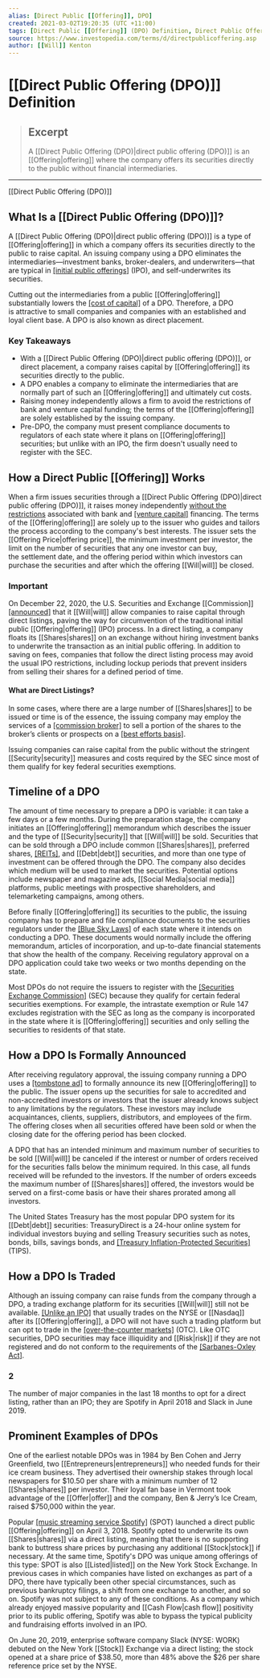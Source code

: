 ```yaml
---
alias: [Direct Public [[Offering]], DPO]
created: 2021-03-02T19:20:35 (UTC +11:00)
tags: [Direct Public [[Offering]] (DPO) Definition, Direct Public Offering (DPO)]
source: https://www.investopedia.com/terms/d/directpublicoffering.asp
author: [[Will]] Kenton
---
```


# [[Direct Public Offering (DPO)]] Definition

> ## Excerpt
> A [[Direct Public Offering (DPO)|direct public offering (DPO)]] is an [[Offering|offering]] where the company offers its securities directly to the public without financial intermediaries.

---

[[Direct Public Offering (DPO)]]
## What Is a [[Direct Public Offering (DPO)]]?

A [[Direct Public Offering (DPO)|direct public offering (DPO)]] is a type of [[Offering|offering]] in which a company offers its securities directly to the public to raise capital. An issuing company using a DPO eliminates the intermediaries—investment banks, broker-dealers, and underwriters—that are typical in [[initial public offerings]](https://www.investopedia.com/terms/i/ipo.asp) (IPO), and self-underwrites its securities.

Cutting out the intermediaries from a public [[Offering|offering]] substantially lowers the [[cost of capital]](https://www.investopedia.com/terms/c/costofcapital.asp) of a DPO. Therefore, a DPO is attractive to small companies and companies with an established and loyal client base. A DPO is also known as direct placement.

### Key Takeaways

-   With a [[Direct Public Offering (DPO)|direct public offering (DPO)]], or direct placement, a company raises capital by [[Offering|offering]] its securities directly to the public.
-   A DPO enables a company to eliminate the intermediaries that are normally part of such an [[Offering|offering]] and ultimately cut costs.
-   Raising money independently allows a firm to avoid the restrictions of bank and venture capital funding; the terms of the [[Offering|offering]] are solely established by the issuing company.
-   Pre-DPO, the company must present compliance documents to regulators of each state where it plans on [[Offering|offering]] securities; but unlike with an IPO, the firm doesn't usually need to register with the SEC.

## How a Direct Public [[Offering]] Works

When a firm issues securities through a [[Direct Public Offering (DPO)|direct public offering (DPO)]], it raises money independently [without the restrictions](https://www.investopedia.com/investing/difference-between-ipo-and-direct-listing/) associated with bank and [[venture capital]](https://www.investopedia.com/terms/v/venturecapital.asp) financing. The terms of the [[Offering|offering]] are solely up to the issuer who guides and tailors the process according to the company's best interests. The issuer sets the [[Offering Price|offering price]], the minimum investment per investor, the limit on the number of securities that any one investor can buy, the settlement date, and the offering period within which investors can purchase the securities and after which the offering [[Will|will]] be closed.

### Important

On December 22, 2020, the U.S. Securities and Exchange [[Commission]] [[announced]](https://www.sec.gov/rules/other/2020/34-90768.pdf) that it [[Will|will]] allow companies to raise capital through direct listings, paving the way for circumvention of the traditional initial public [[Offering|offering]] (IPO) process. In a direct listing, a company floats its [[Shares|shares]] on an exchange without hiring investment banks to underwrite the transaction as an initial public offering. In addition to saving on fees, companies that follow the direct listing process may avoid the usual IPO restrictions, including lockup periods that prevent insiders from selling their shares for a defined period of time.

#### What are Direct Listings?

In some cases, where there are a large number of [[Shares|shares]] to be issued or time is of the essence, the issuing company may employ the services of a [[commission broker]](https://www.investopedia.com/terms/c/[[Commission|commission]]-broker.asp) to sell a portion of the shares to the broker’s clients or prospects on a [[best efforts basis]](https://www.investopedia.com/terms/b/bestefforts.asp).

Issuing companies can raise capital from the public without the stringent [[Security|security]] measures and costs required by the SEC since most of them qualify for key federal securities exemptions.

## Timeline of a DPO

The amount of time necessary to prepare a DPO is variable: it can take a few days or a few months. During the preparation stage, the company initiates an [[Offering|offering]] memorandum which describes the issuer and the type of [[Security|security]] that [[Will|will]] be sold. Securities that can be sold through a DPO include common [[Shares|shares]], preferred shares, [[REITs]](https://www.investopedia.com/terms/r/reit.asp), and [[Debt|debt]] securities, and more than one type of investment can be offered through the DPO. The company also decides which medium will be used to market the securities. Potential options include newspaper and magazine ads, [[Social Media|social media]] platforms, public meetings with prospective shareholders, and telemarketing campaigns, among others.

Before finally [[Offering|offering]] its securities to the public, the issuing company has to prepare and file compliance documents to the securities regulators under the [[Blue Sky Laws]](https://www.investopedia.com/terms/b/blueskylaws.asp) of each state where it intends on conducting a DPO. These documents would normally include the offering memorandum, articles of incorporation, and up-to-date financial statements that show the health of the company. Receiving regulatory approval on a DPO application could take two weeks or two months depending on the state.

Most DPOs do not require the issuers to register with the [[Securities Exchange Commission]](https://www.investopedia.com/terms/s/sec.asp) (SEC) because they qualify for certain federal securities exemptions. For example, the intrastate exemption or Rule 147 excludes registration with the SEC as long as the company is incorporated in the state where it is [[Offering|offering]] securities and only selling the securities to residents of that state.

## How a DPO Is Formally Announced

After receiving regulatory approval, the issuing company running a DPO uses a [[tombstone ad]](https://www.investopedia.com/terms/t/[[Tombstone|tombstone]].asp) to formally announce its new [[Offering|offering]] to the public. The issuer opens up the securities for sale to accredited and non-accredited investors or investors that the issuer already knows subject to any limitations by the regulators. These investors may include acquaintances, clients, suppliers, distributors, and employees of the firm. The offering closes when all securities offered have been sold or when the closing date for the offering period has been clocked.

A DPO that has an intended minimum and maximum number of securities to be sold [[Will|will]] be canceled if the interest or number of orders received for the securities falls below the minimum required. In this case, all funds received will be refunded to the investors. If the number of orders exceeds the maximum number of [[Shares|shares]] offered, the investors would be served on a first-come basis or have their shares prorated among all investors.

The United States Treasury has the most popular DPO system for its [[Debt|debt]] securities: TreasuryDirect is a 24-hour online system for individual investors buying and selling Treasury securities such as notes, bonds, bills, savings bonds, and [[Treasury Inflation-Protected Securities]](https://www.investopedia.com/terms/t/tips.asp) (TIPS).

## How a DPO Is Traded

Although an issuing company can raise funds from the company through a DPO, a trading exchange platform for its securities [[Will|will]] still not be available. [[Unlike an IPO]](https://www.investopedia.com/investing/difference-between-ipo-and-direct-listing/) that usually trades on the NYSE or [[Nasdaq]] after its [[Offering|offering]], a DPO will not have such a trading platform but can opt to trade in the [[over-the-counter markets]](https://www.investopedia.com/terms/o/over-the-countermarket.asp) (OTC). Like OTC securities, DPO securities may face illiquidity and [[Risk|risk]] if they are not registered and do not conform to the requirements of the [[Sarbanes-Oxley Act]](https://www.investopedia.com/terms/s/sarbanesoxleyact.asp).

### 2

The number of major companies in the last 18 months to opt for a direct listing, rather than an IPO; they are Spotify in April 2018 and Slack in June 2019.

## Prominent Examples of DPOs

One of the earliest notable DPOs was in 1984 by Ben Cohen and Jerry Greenfield, two [[Entrepreneurs|entrepreneurs]] who needed funds for their ice cream business. They advertised their ownership stakes through local newspapers for $10.50 per share with a minimum number of 12 [[Shares|shares]] per investor. Their loyal fan base in Vermont took advantage of the [[Offer|offer]] and the company, Ben & Jerry’s Ice Cream, raised $750,000 within the year.

Popular [[music streaming service Spotify]](https://www.investopedia.com/news/spotify-ipo/) (SPOT) launched a direct public [[Offering|offering]] on April 3, 2018. Spotify opted to underwrite its own [[Shares|shares]] via a direct listing, meaning that there is no supporting bank to buttress share prices by purchasing any additional [[Stock|stock]] if necessary. At the same time, Spotify's DPO was unique among offerings of this type: SPOT is also [[Listed|listed]] on the New York Stock Exchange. In previous cases in which companies have listed on exchanges as part of a DPO, there have typically been other special circumstances, such as previous bankruptcy filings, a shift from one exchange to another, and so on. Spotify was not subject to any of these conditions. As a company which already enjoyed massive popularity and [[Cash Flow|cash flow]] positivity prior to its public offering, Spotify was able to bypass the typical publicity and fundraising efforts involved in an IPO.

On June 20, 2019, enterprise software company Slack (NYSE: WORK) debuted on the New York [[Stock]] Exchange via a direct listing; the stock opened at a share price of $38.50, more than 48% above the $26 per share reference price set by the NYSE.
